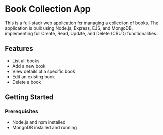 # Book Collection App

This is a full-stack web application for managing a collection of books. The application is built using Node.js, Express, EJS, and MongoDB, implementing full Create, Read, Update, and Delete (CRUD) functionalities.

## Features

- List all books
- Add a new book
- View details of a specific book
- Edit an existing book
- Delete a book

## Getting Started

### Prerequisites

- Node.js and npm installed
- MongoDB installed and running

